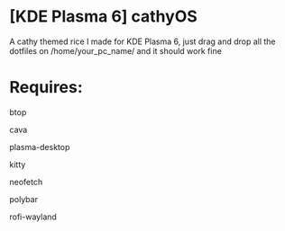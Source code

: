 # [KDE Plasma 6] cathyOS
A cathy themed rice I made for KDE Plasma 6, just drag and drop all the dotfiles on /home/your_pc_name/ and it should work fine

# Requires:
btop

cava

plasma-desktop

kitty

neofetch

polybar

rofi-wayland
